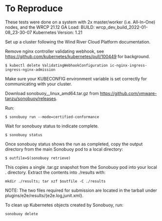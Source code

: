 # To Reproduce

These tests were done on a system with 2x master/worker (i.e. All-In-One) nodes, and the WRCP 21.12 GA Load:
BUILD: wrcp_dev_build_2022-01-08_23-30-07
Kubernetes Version: 1.21

Set up a cluster following the Wind River Cloud Platform documentation.

Remove nginx controller validating webhook, see https://github.com/kubernetes/kubernetes/pull/100449 for background.
```
$ kubectl delete ValidatingWebhookConfiguration ic-nginx-ingress-ingress-nginx-admission
```



Make sure your KUBECONFIG environment variable is set correctly for communicating with your cluster.

Download sonobuoy_<VERSION>_linux_amd64.tar.gz from https://github.com/vmware-tanzu/sonobuoy/releases.

Run:
```
$ sonobuoy run --mode=certified-conformance
```

Wait for sonobuoy status to indicate complete.
```
$ sonobuoy status 
```
Once sonobuoy status shows the run as completed, copy the output directory from the main Sonobuoy pod to a local directory:
```
$ outfile=$(sonobuoy retrieve)
```
This copies a single .tar.gz snapshot from the Sonobuoy pod into your local . directory. Extract the contents into ./results with:
```
mkdir ./results; tar xzf $outfile -C ./results
```
NOTE: The two files required for submission are located in the tarball under plugins/e2e/results/{e2e.log,junit.xml}.

To clean up Kubernetes objects created by Sonobuoy, run:
```
sonobuoy delete
```
